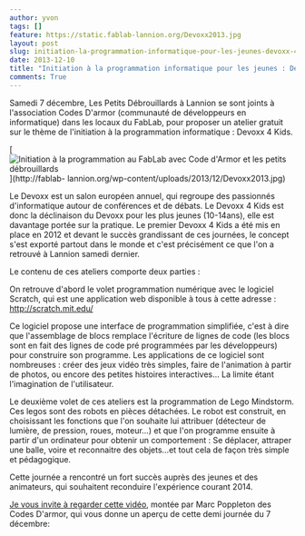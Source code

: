 ```yaml
---
author: yvon
tags: []
feature: https://static.fablab-lannion.org/Devoxx2013.jpg
layout: post
slug: initiation-la-programmation-informatique-pour-les-jeunes-devoxx-4-kids
date: 2013-12-10
title: "Initiation à la programmation informatique pour les jeunes : Devoxx 4 Kids"
comments: True
---
```

Samedi 7 décembre, Les Petits Débrouillards à Lannion se sont joints à
l'association Codes D'armor (communauté de développeurs en informatique) dans
les locaux du FabLab, pour proposer un atelier gratuit sur le thème de
l'initiation à la programmation informatique : Devoxx 4 Kids.

[![Initiation à la programmation au FabLab avec Code d'Armor et les petits
débrouillards](https://static.fablab-lannion.org/Devoxx2013-300x225.jpg)](http://fablab-
lannion.org/wp-content/uploads/2013/12/Devoxx2013.jpg)

Le Devoxx est un salon européen annuel, qui regroupe des passionnés
d'informatique autour de conférences et de débats. Le Devoxx 4 Kids est donc
la déclinaison du Devoxx pour les plus jeunes (10-14ans), elle est davantage
portée sur la pratique. Le premier Devoxx 4 Kids a été mis en place en 2012 et
devant le succès grandissant de ces journées, le concept s'est exporté partout
dans le monde et c'est précisément ce que l'on a retrouvé à Lannion samedi
dernier.

Le contenu de ces ateliers comporte deux parties :

On retrouve d'abord le volet programmation numérique avec le logiciel Scratch,
qui est une application web disponible à tous à cette adresse :
<http://scratch.mit.edu/>

Ce logiciel propose une interface de programmation simplifiée, c'est à dire
que l'assemblage de blocs remplace l'écriture de lignes de code (les blocs
sont en fait des lignes de code pré programmées par les développeurs) pour
construire son programme. Les applications de ce logiciel sont nombreuses :
créer des jeux vidéo très simples, faire de l'animation à partir de photos, ou
encore des petites histoires interactives… La limite étant l'imagination de
l'utilisateur.

Le deuxième volet de ces ateliers est la programmation de Lego Mindstorm. Ces
legos sont des robots en pièces détachées. Le robot est construit, en
choisissant les fonctions que l'on souhaite lui attribuer (détecteur de
lumière, de pression, roues, moteur…) et que l'on programme ensuite à partir
d'un ordinateur pour obtenir un comportement : Se déplacer, attraper une
balle, voire et reconnaitre des objets…et tout cela de façon très simple et
pédagogique.

Cette journée a rencontré un fort succès auprès des jeunes et des animateurs,
qui souhaitent reconduire l'expérience courant 2014.

[Je vous invite à regarder cette
vidéo,](https://plus.google.com/u/0/events/gallery/cdpndr9eier451gav6hq5tfitkk?pid=5954941196668326690&oid=104965600461277948245
"Je vous invite à regarder cette vidéo." ) montée par Marc Poppleton des Codes
D'armor, qui vous donne un aperçu de cette demi journée du 7 décembre:




